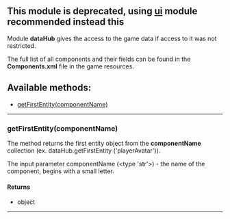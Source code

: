 ## This module is deprecated, using [ui](./ui.md) module recommended instead this

Module **dataHub** gives the access to the game data if access to it was not restricted.

The full list of all components and their fields can be found in the **Components.xml** file in the game resources.

## Available methods:

- [getFirstEntity(componentName)](#getFirstEntitycomponentName)


---

### getFirstEntity(componentName)
The method returns the first entity object from the **componentName** collection (ex. dataHub.getFirstEntity ('playerAvatar')).


The input parameter componentName (<type 'str'>) - the name of the component, begins with a small letter.

#### Returns
- object

---

